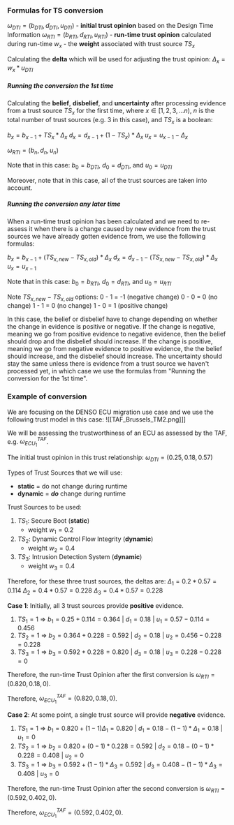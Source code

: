 
### Formulas for TS conversion

$\omega_{DTI} = (b_{DTI}, d_{DTI}, u_{DTI})$ - **initial trust opinion** based on the Design Time Information
$\omega_{RTI} = (b_{RTI}, d_{RTI}, u_{RTI})$ - **run-time trust opinion** calculated during run-time
$w_x$ - the **weight** associated with trust source $TS_x$


Calculating the **delta** which will be used for adjusting the trust opinion:
$\Delta_x = w_x * u_{DTI}$ 

##### Running the conversion the 1st time

Calculating the **belief**, **disbelief**, and **uncertainty** after processing evidence from a trust source $TS_x$ for the first time, where $x \in [1, 2, 3, ...n)$, $n$ is the total number of trust sources (e.g. 3 in this case), and $TS_x$ is a boolean: 

$b_x = b_{x-1} + TS_x*\Delta_x$
$d_x = d_{x-1} + (1-TS_x)*\Delta_x$
$u_x = u_{x-1} - \Delta_x$

$\omega_{RTI} = (b_n, d_n, u_n)$

Note that in this case:
$b_0 = b_{DTI}$, $d_0 = d_{DTI}$, and $u_0 = u_{DTI}$ 

Moreover, note that in this case, all of the trust sources are taken into account.
##### Running the conversion any later time

When a run-time trust opinion has been calculated and we need to re-assess it when there is a change caused by new evidence from the trust sources we have already gotten evidence from, we use the following formulas:

$b_x = b_{x-1} + (TS_{x, new} - TS_{x, old})*\Delta_x$
$d_x = d_{x-1} - (TS_{x, new} - TS_{x, old})*\Delta_x$
$u_x = u_{x-1}$

Note that in this case:
$b_0 = b_{RTI}$, $d_0 = d_{RTI}$, and $u_0 = u_{RTI}$ 

Note $TS_{x, new} - TS_{x, old}$ options: 
0 - 1 = -1 (negative change)
0 - 0 = 0 (no change)
1 - 1 = 0 (no change)
1 - 0 = 1 (positive change)

In this case, the belief or disbelief have to change depending on whether the change in evidence is positive or negative. If the change is negative, meaning we go from positive evidence to negative evidence, then the belief should drop and the disbelief should increase. If the change is positive, meaning we go from negative evidence to positive evidence, the the belief should increase, and the disbelief should increase. The uncertainty should stay the same unless there is evidence from a trust source we haven't processed yet, in which case we use the formulas from "Running the conversion for the 1st time".

### Example of conversion

We are focusing on the DENSO ECU migration use case and we use the following trust model in this case:
![[TAF_Brussels_TM2.png]]]

We will be assessing the trustworthiness of an ECU as assessed by the TAF, e.g. $\omega^{TAF}_{ECU_1}$.

The initial trust opinion in this trust relationship: $\omega_{DTI} = (0.25, 0.18, 0.57)$

Types of Trust Sources that we will use:
- **static** = do not change during runtime
- **dynamic** = ***do*** change during runtime

Trust Sources to be used:
1. $TS_1$: Secure Boot (**static**)
	- weight $w_1 = 0.2$ 
2. $TS_2$: Dynamic Control Flow Integrity (**dynamic**)
	- weight $w_2 = 0.4$
1. $TS_3$: Intrusion Detection System (**dynamic**)
	- weight $w_3 = 0.4$

Therefore, for these three trust sources, the deltas are:
$\Delta_1 = 0.2 * 0.57 = 0.114$
$\Delta_2 = 0.4 * 0.57 = 0.228$
$\Delta_3 = 0.4 * 0.57 = 0.228$

**Case 1**: Initially, all 3 trust sources provide **positive** evidence.

1. $TS_1 = 1$     $\Rightarrow$     $b_1 = 0.25 + 0.114 = 0.364$  $|$ $d_1 = 0.18$ $|$ $u_1 = 0.57 - 0.114 = 0.456$
2. $TS_2 = 1$     $\Rightarrow$     $b_2 = 0.364 + 0.228 = 0.592$ $|$ $d_2 = 0.18$ $|$ $u_2 = 0.456 - 0.228 = 0.228$ 
3. $TS_3 = 1$     $\Rightarrow$     $b_3 = 0.592 + 0.228 = 0.820$ $|$ $d_3 = 0.18$ $|$ $u_3 = 0.228 - 0.228 = 0$

Therefore, the run-time Trust Opinion after the first conversion is $\omega_{RTI} = (0.820,0.18,0)$. 

Therefore, $\omega^{TAF}_{ECU_1}=(0.820,0.18,0)$.

**Case 2**: At some point, a single trust source will provide **negative** evidence.

1. $TS_1 = 1$     $\Rightarrow$     $b_1 = 0.820+(1 - 1)\Delta_1 = 0.820$  $|$ $d_1 = 0.18 - (1 - 1) * \Delta_1 = 0.18$ $|$ $u_1 = 0$
2. $TS_2 = 1$     $\Rightarrow$     $b_2 = 0.820 + (0 - 1)*0.228 = 0.592$ $|$ $d_2 = 0.18 - (0 - 1) * 0.228 = 0.408$ $|$ $u_2 = 0$ 
3. $TS_3 = 1$ 	  $\Rightarrow$		$b_3 = 0.592 + (1-1) * \Delta_3 = 0.592$ $|$ $d_3 = 0.408 - (1-1) * \Delta_3 = 0.408$ $|$ $u_3 = 0$

Therefore, the run-time Trust Opinion after the second conversion is $\omega_{RTI} = (0.592,0.402,0)$. 

Therefore, $\omega^{TAF}_{ECU_1} = (0.592,0.402,0)$.
